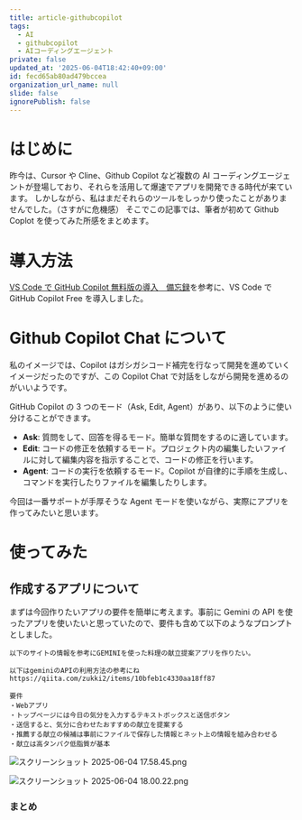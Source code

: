 ```yaml
---
title: article-githubcopilot
tags:
  - AI
  - githubcopilot
  - AIコーディングエージェント
private: false
updated_at: '2025-06-04T18:42:40+09:00'
id: fecd65ab80ad479bccea
organization_url_name: null
slide: false
ignorePublish: false
---
```


# はじめに

昨今は、Cursor や Cline、Github Copilot など複数の AI コーディングエージェントが登場しており、それらを活用して爆速でアプリを開発できる時代が来ています。
しかしながら、私はまだそれらのツールをしっかり使ったことがありませんでした。（さすがに危機感）
そこでこの記事では、筆者が初めて Github Coplot を使ってみた所感をまとめます。

# 導入方法

[VS Code で GitHub Copilot 無料版の導入　備忘録](https://zenn.dev/yuta_haruna/articles/fb809e68e6bae5)を参考に、VS Code で GitHub Copilot Free を導入しました。

# Github Copilot Chat について

私のイメージでは、Copilot はガシガシコード補完を行なって開発を進めていくイメージだったのですが、この Copilot Chat で対話をしながら開発を進めるのがいいようです。

GitHub Copilot の 3 つのモード（Ask, Edit, Agent）があり、以下のように使い分けることができます。

- **Ask**: 質問をして、回答を得るモード。簡単な質問をするのに適しています。
- **Edit**: コードの修正を依頼するモード。プロジェクト内の編集したいファイルに対して編集内容を指示することで、コードの修正を行います。
- **Agent**: コードの実行を依頼するモード。Copilot が自律的に手順を生成し、コマンドを実行したりファイルを編集したりします。

今回は一番サポートが手厚そうな Agent モードを使いながら、実際にアプリを作ってみたいと思います。

# 使ってみた

## 作成するアプリについて

まずは今回作りたいアプリの要件を簡単に考えます。事前に Gemini の API を使ったアプリを使いたいと思っていたので、要件も含めて以下のようなプロンプトとしました。

```
以下のサイトの情報を参考にGEMINIを使った料理の献立提案アプリを作りたい。

以下はgeminiのAPIの利用方法の参考にね
https://qiita.com/zukki2/items/10bfeb1c4330aa18ff87

要件
・Webアプリ
・トップページには今日の気分を入力するテキストボックスと送信ボタン
・送信すると、気分に合わせたおすすめの献立を提案する
・推薦する献立の候補は事前にファイルで保存した情報とネット上の情報を組み合わせる
・献立は高タンパク低脂質が基本
```

![スクリーンショット 2025-06-04 17.58.45.png](https://qiita-image-store.s3.ap-northeast-1.amazonaws.com/0/1665105/bca0d70a-98f0-4228-8770-37a5fcf86b00.png)

![スクリーンショット 2025-06-04 18.00.22.png](https://qiita-image-store.s3.ap-northeast-1.amazonaws.com/0/1665105/4402a189-939f-4a90-8325-e3bc5da2ca9f.png)

### まとめ
